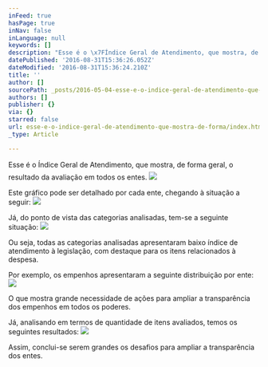 ```yaml
---
inFeed: true
hasPage: true
inNav: false
inLanguage: null
keywords: []
description: "Esse é o \x7FÍndice Geral de Atendimento, que mostra, de forma geral, o resultado da avaliação em todos os entes."
datePublished: '2016-08-31T15:36:26.052Z'
dateModified: '2016-08-31T15:36:24.210Z'
title: ''
author: []
sourcePath: _posts/2016-05-04-esse-e-o-indice-geral-de-atendimento-que-mostra-de-forma.md
authors: []
publisher: {}
via: {}
starred: false
url: esse-e-o-indice-geral-de-atendimento-que-mostra-de-forma/index.html
_type: Article

---
```

Esse é o Índice Geral de Atendimento, que mostra, de forma geral, o resultado da avaliação em todos os entes.
![](https://the-grid-user-content.s3-us-west-2.amazonaws.com/107b476c-bafb-4ea1-ae10-f4b783d90256.png)

Este gráfico pode ser detalhado por cada ente, chegando à situação a seguir:
![](https://the-grid-user-content.s3-us-west-2.amazonaws.com/a14348a4-5c93-4ce2-903a-45737febc843.png)

Já, do ponto de vista das categorias analisadas, tem-se a seguinte situação:
![](https://the-grid-user-content.s3-us-west-2.amazonaws.com/6cf8a04c-e63c-4e9a-9d65-b04b496a235e.png)

Ou seja, todas as categorias analisadas apresentaram baixo índice de atendimento à legislação, com destaque para os itens relacionados à despesa.

Por exemplo, os empenhos apresentaram a seguinte distribuição por ente:
![](https://the-grid-user-content.s3-us-west-2.amazonaws.com/b97d81c6-8dc6-4a0e-802a-51d210958ab5.png)

O que mostra grande necessidade de ações para ampliar a transparência dos empenhos em todos os poderes.

Já, analisando em termos de quantidade de itens avaliados, temos os seguintes resultados:
![](https://the-grid-user-content.s3-us-west-2.amazonaws.com/c746aac9-d354-43e9-b8ae-23bb3ed1305c.png)

Assim, conclui-se serem grandes os desafios para ampliar a transparência dos entes.